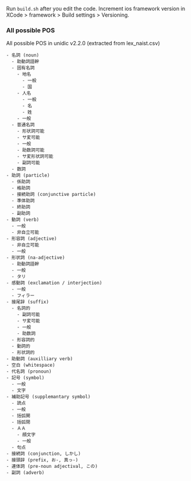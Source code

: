Run `build.sh` after you edit the code.
Increment ios framework version in XCode > framework > Build settings > Versioning.


### All possible POS
All possible POS in unidic v2.2.0 (extracted from lex_naist.csv)

```
- 名詞 (noun)
  - 助動詞語幹
  - 固有名詞
    - 地名
      - 一般
      - 国
    - 人名
      - 一般
      - 名
      - 姓
    - 一般
  - 普通名詞
    - 形状詞可能
    - サ変可能
    - 一般
    - 助数詞可能
    - サ変形状詞可能
    - 副詞可能
  - 数詞
- 助詞 (particle)
  - 係助詞
  - 格助詞
  - 接続助詞 (conjunctive particle)
  - 準体助詞
  - 終助詞
  - 副助詞
- 動詞 (verb)
  - 一般
  - 非自立可能
- 形容詞 (adjective)
  - 非自立可能
  - 一般
- 形状詞 (na-adjective)
  - 助動詞語幹
  - 一般
  - タリ
- 感動詞 (exclamation / interjection)
  - 一般
  - フィラー
- 接尾辞 (suffix)
  - 名詞的
    - 副詞可能
    - サ変可能
    - 一般
    - 助数詞
  - 形容詞的
  - 動詞的
  - 形状詞的
- 助動詞 (auxilliary verb)
- 空白 (whitespace)
- 代名詞 (pronoun)
- 記号 (symbol)
  - 一般
  - 文字
- 補助記号 (supplemantary symbol)
  - 読点
  - 一般
  - 括弧開
  - 括弧閉
  - ＡＡ
    - 顔文字
    - 一般
  - 句点
- 接続詞 (conjunction, しかし)
- 接頭辞 (prefix, お-, 真っ-)
- 連体詞 (pre-noun adjectival, この)
- 副詞 (adverb)
```